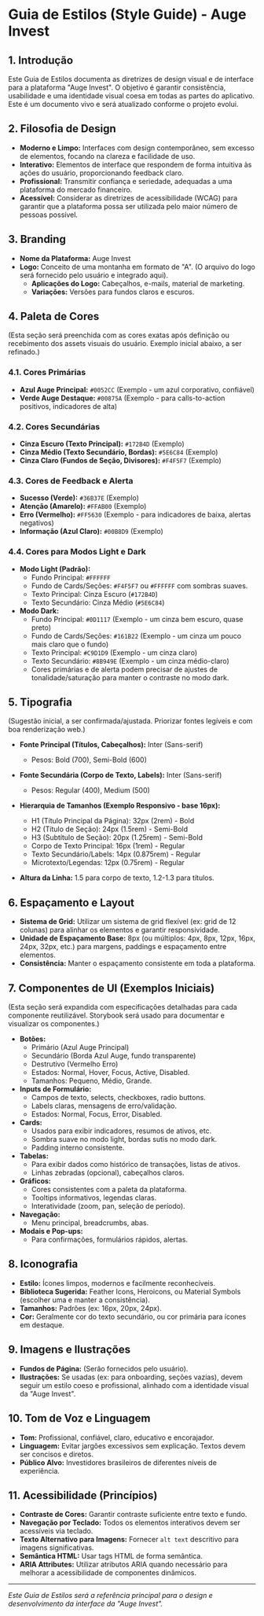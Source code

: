 # Guia de Estilos (Style Guide) - Auge Invest

## 1. Introdução

Este Guia de Estilos documenta as diretrizes de design visual e de interface para a plataforma "Auge Invest". O objetivo é garantir consistência, usabilidade e uma identidade visual coesa em todas as partes do aplicativo. Este é um documento vivo e será atualizado conforme o projeto evolui.

## 2. Filosofia de Design

*   **Moderno e Limpo:** Interfaces com design contemporâneo, sem excesso de elementos, focando na clareza e facilidade de uso.
*   **Interativo:** Elementos de interface que respondem de forma intuitiva às ações do usuário, proporcionando feedback claro.
*   **Profissional:** Transmitir confiança e seriedade, adequadas a uma plataforma do mercado financeiro.
*   **Acessível:** Considerar as diretrizes de acessibilidade (WCAG) para garantir que a plataforma possa ser utilizada pelo maior número de pessoas possível.

## 3. Branding

*   **Nome da Plataforma:** Auge Invest
*   **Logo:** Conceito de uma montanha em formato de "A". (O arquivo do logo será fornecido pelo usuário e integrado aqui).
    *   **Aplicações do Logo:** Cabeçalhos, e-mails, material de marketing.
    *   **Variações:** Versões para fundos claros e escuros.

## 4. Paleta de Cores

(Esta seção será preenchida com as cores exatas após definição ou recebimento dos assets visuais do usuário. Exemplo inicial abaixo, a ser refinado.)

### 4.1. Cores Primárias

*   **Azul Auge Principal:** `#0052CC` (Exemplo - um azul corporativo, confiável)
*   **Verde Auge Destaque:** `#00875A` (Exemplo - para calls-to-action positivos, indicadores de alta)

### 4.2. Cores Secundárias

*   **Cinza Escuro (Texto Principal):** `#172B4D` (Exemplo)
*   **Cinza Médio (Texto Secundário, Bordas):** `#5E6C84` (Exemplo)
*   **Cinza Claro (Fundos de Seção, Divisores):** `#F4F5F7` (Exemplo)

### 4.3. Cores de Feedback e Alerta

*   **Sucesso (Verde):** `#36B37E` (Exemplo)
*   **Atenção (Amarelo):** `#FFAB00` (Exemplo)
*   **Erro (Vermelho):** `#FF5630` (Exemplo - para indicadores de baixa, alertas negativos)
*   **Informação (Azul Claro):** `#00B8D9` (Exemplo)

### 4.4. Cores para Modos Light e Dark

*   **Modo Light (Padrão):**
    *   Fundo Principal: `#FFFFFF`
    *   Fundo de Cards/Seções: `#F4F5F7` ou `#FFFFFF` com sombras suaves.
    *   Texto Principal: Cinza Escuro (`#172B4D`)
    *   Texto Secundário: Cinza Médio (`#5E6C84`)
*   **Modo Dark:**
    *   Fundo Principal: `#0D1117` (Exemplo - um cinza bem escuro, quase preto)
    *   Fundo de Cards/Seções: `#161B22` (Exemplo - um cinza um pouco mais claro que o fundo)
    *   Texto Principal: `#C9D1D9` (Exemplo - um cinza claro)
    *   Texto Secundário: `#8B949E` (Exemplo - um cinza médio-claro)
    *   Cores primárias e de alerta podem precisar de ajustes de tonalidade/saturação para manter o contraste no modo dark.

## 5. Tipografia

(Sugestão inicial, a ser confirmada/ajustada. Priorizar fontes legíveis e com boa renderização web.)

*   **Fonte Principal (Títulos, Cabeçalhos):** Inter (Sans-serif)
    *   Pesos: Bold (700), Semi-Bold (600)
*   **Fonte Secundária (Corpo de Texto, Labels):** Inter (Sans-serif)
    *   Pesos: Regular (400), Medium (500)

*   **Hierarquia de Tamanhos (Exemplo Responsivo - base 16px):**
    *   H1 (Título Principal da Página): 32px (2rem) - Bold
    *   H2 (Título de Seção): 24px (1.5rem) - Semi-Bold
    *   H3 (Subtítulo de Seção): 20px (1.25rem) - Semi-Bold
    *   Corpo de Texto Principal: 16px (1rem) - Regular
    *   Texto Secundário/Labels: 14px (0.875rem) - Regular
    *   Microtexto/Legendas: 12px (0.75rem) - Regular

*   **Altura da Linha:** 1.5 para corpo de texto, 1.2-1.3 para títulos.

## 6. Espaçamento e Layout

*   **Sistema de Grid:** Utilizar um sistema de grid flexível (ex: grid de 12 colunas) para alinhar os elementos e garantir responsividade.
*   **Unidade de Espaçamento Base:** 8px (ou múltiplos: 4px, 8px, 12px, 16px, 24px, 32px, etc.) para margens, paddings e espaçamento entre elementos.
*   **Consistência:** Manter o espaçamento consistente em toda a plataforma.

## 7. Componentes de UI (Exemplos Iniciais)

(Esta seção será expandida com especificações detalhadas para cada componente reutilizável. Storybook será usado para documentar e visualizar os componentes.)

*   **Botões:**
    *   Primário (Azul Auge Principal)
    *   Secundário (Borda Azul Auge, fundo transparente)
    *   Destrutivo (Vermelho Erro)
    *   Estados: Normal, Hover, Focus, Active, Disabled.
    *   Tamanhos: Pequeno, Médio, Grande.
*   **Inputs de Formulário:**
    *   Campos de texto, selects, checkboxes, radio buttons.
    *   Labels claras, mensagens de erro/validação.
    *   Estados: Normal, Focus, Error, Disabled.
*   **Cards:**
    *   Usados para exibir indicadores, resumos de ativos, etc.
    *   Sombra suave no modo light, bordas sutis no modo dark.
    *   Padding interno consistente.
*   **Tabelas:**
    *   Para exibir dados como histórico de transações, listas de ativos.
    *   Linhas zebradas (opcional), cabeçalhos claros.
*   **Gráficos:**
    *   Cores consistentes com a paleta da plataforma.
    *   Tooltips informativos, legendas claras.
    *   Interatividade (zoom, pan, seleção de período).
*   **Navegação:**
    *   Menu principal, breadcrumbs, abas.
*   **Modais e Pop-ups:**
    *   Para confirmações, formulários rápidos, alertas.

## 8. Iconografia

*   **Estilo:** Ícones limpos, modernos e facilmente reconhecíveis.
*   **Biblioteca Sugerida:** Feather Icons, Heroicons, ou Material Symbols (escolher uma e manter a consistência).
*   **Tamanhos:** Padrões (ex: 16px, 20px, 24px).
*   **Cor:** Geralmente cor do texto secundário, ou cor primária para ícones em destaque.

## 9. Imagens e Ilustrações

*   **Fundos de Página:** (Serão fornecidos pelo usuário).
*   **Ilustrações:** Se usadas (ex: para onboarding, seções vazias), devem seguir um estilo coeso e profissional, alinhado com a identidade visual da "Auge Invest".

## 10. Tom de Voz e Linguagem

*   **Tom:** Profissional, confiável, claro, educativo e encorajador.
*   **Linguagem:** Evitar jargões excessivos sem explicação. Textos devem ser concisos e diretos.
*   **Público Alvo:** Investidores brasileiros de diferentes níveis de experiência.

## 11. Acessibilidade (Princípios)

*   **Contraste de Cores:** Garantir contraste suficiente entre texto e fundo.
*   **Navegação por Teclado:** Todos os elementos interativos devem ser acessíveis via teclado.
*   **Texto Alternativo para Imagens:** Fornecer `alt text` descritivo para imagens significativas.
*   **Semântica HTML:** Usar tags HTML de forma semântica.
*   **ARIA Attributes:** Utilizar atributos ARIA quando necessário para melhorar a acessibilidade de componentes dinâmicos.

---

*Este Guia de Estilos será a referência principal para o design e desenvolvimento da interface da "Auge Invest".*

